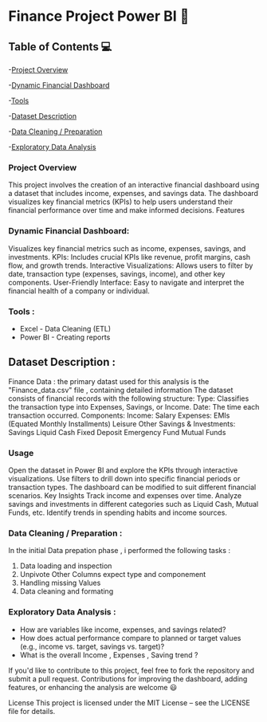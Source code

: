 # Finance Project Power BI 🚀


## Table of Contents 💻


  -[Project Overview](#project-overview)

  -[Dynamic Financial Dashboard](#Dynami-Financial-Dashboard) 

  -[Tools](#Tools)

  -[Dataset Description](#Dataset-Description)

  -[Data Cleaning / Preparation](#DataCleaning-Preparation)

  -[Exploratory Data Analysis](#ExploratoryDataAnalysis) 




### Project Overview
This project involves the creation of an interactive financial dashboard using a dataset that includes income, expenses, and savings data. The dashboard visualizes key financial metrics (KPIs) to help users understand their financial performance over time and make informed decisions.
Features
### Dynamic Financial Dashboard:
Visualizes key financial metrics such as income, expenses, savings, and investments.
KPIs: Includes crucial KPIs like revenue, profit margins, cash flow, and growth trends.
Interactive Visualizations: Allows users to filter by date, transaction type (expenses, savings, income), and other key components.
User-Friendly Interface: Easy to navigate and interpret the financial health of a company or individual.
### Tools : 
- Excel - Data Cleaning (ETL) 
- Power BI - Creating reports

## Dataset Description :
Finance Data : the primary datast used for this analysis is the "Finance_data.csv" file , containing detailed information 
The dataset consists of financial records with the following structure:
Type: Classifies the transaction type into Expenses, Savings, or Income.
Date: The time each transaction occurred.
Components:
Income:
Salary
Expenses:
EMIs (Equated Monthly Installments)
Leisure
Other
Savings & Investments:
Savings
Liquid Cash
Fixed Deposit
Emergency Fund
Mutual Funds
### Usage
Open the dataset in Power BI and explore the KPIs through interactive visualizations.
Use filters to drill down into specific financial periods or transaction types.
The dashboard can be modified to suit different financial scenarios.
Key Insights
Track income and expenses over time.
Analyze savings and investments in different categories such as Liquid Cash, Mutual Funds, etc.
Identify trends in spending habits and income sources.

### Data Cleaning / Preparation : 
In the initial Data prepation phase , i performed the following tasks : 
1. Data loading and inspection 
2. Unpivote Other Columns expect type and componement 
3. Handling missing Values 
4. Data cleaning and formating
   
### Exploratory Data Analysis : 
- How are variables like income, expenses, and savings related?
- How does actual performance compare to planned or target values (e.g., income vs. target, savings vs. target)?
- What is the overall Income , Expenses , Saving trend ? 

If you'd like to contribute to this project, feel free to fork the repository and submit a pull request. Contributions for improving the dashboard, adding features, or enhancing the analysis are welcome 😃


License
This project is licensed under the MIT License – see the LICENSE file for details.

